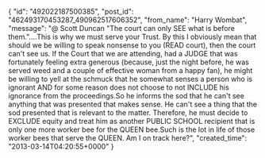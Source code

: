  {
   "id": "492022187500385",
   "post_id": "462493170453287_490962517606352",
   "from_name": "Harry Wombat",
   "message": "@ Scott Duncan  \"The court can only SEE what is before them.\"....This is why we must serve your Trust. By this I obviously mean that should we be willing to speak nonsense to you (READ court), then the court can't see us. If the Court that we are attending, had a JUDGE that was fortunately feeling extra generous (because, just the night before, he was served weed and a couple of effective woman from a happy fan), he might be willing to yell at the schmuck that he somewhat senses a person who is ignorant AND for some reason does not choose to not INCLUDE his ignorance from the proceedings.So he informs the sod that he can't see anything that was presented that makes sense. He can't see a thing that the sod presented that is relevant to the matter. Therefore, he must decide to EXCLUDE equity and treat him as another PUBLIC SCHOOL recipient that is only one more worker bee for the QUEEN bee.Such is the lot in life of those worker bees that serve the QUEEN. Am I on track here?",
   "created_time": "2013-03-14T04:20:55+0000"
 }
